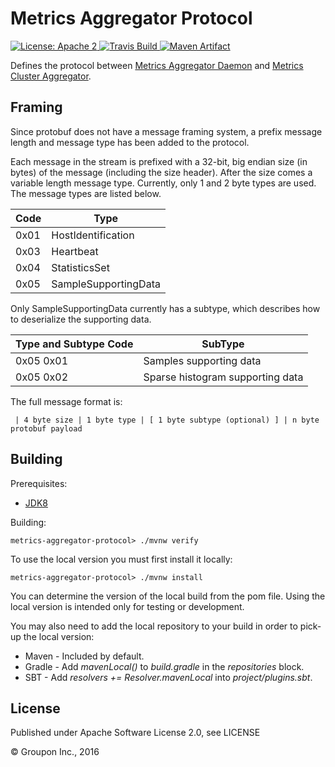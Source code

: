 Metrics Aggregator Protocol
===========================

<a href="https://raw.githubusercontent.com/ArpNetworking/metrics-aggregator-protocol/master/LICENSE">
    <img src="https://img.shields.io/hexpm/l/plug.svg"
         alt="License: Apache 2">
</a>
<a href="https://travis-ci.org/ArpNetworking/metrics-aggregator-protocol/">
    <img src="https://travis-ci.org/ArpNetworking/metrics-aggregator-protocol.png"
         alt="Travis Build">
</a>
<a href="http://search.maven.org/#search%7Cga%7C1%7Cg%3A%22com.arpnetworking.metrics%22%20a%3A%22metrics-aggregator-protocol%22">
    <img src="https://img.shields.io/maven-central/v/com.arpnetworking.metrics/metrics-aggregator-protocol.svg"
         alt="Maven Artifact">
</a>

Defines the protocol between [Metrics Aggregator Daemon](https://github.com/ArpNetworking/metrics-aggregator-daemon) and [Metrics Cluster Aggregator](https://github.com/ArpNetworking/metrics-cluster-aggregator).

Framing
-------
Since protobuf does not have a message framing system, a prefix message length and message type has been added to the protocol.

Each message in the stream is prefixed with a 32-bit, big endian size (in bytes) of the message (including the size header). After the size comes a variable length message type.  Currently, only 1 and 2 byte types are used.  The message types are listed below.

Code | Type
-----|---------------------
0x01 | HostIdentification
0x03 | Heartbeat
0x04 | StatisticsSet
0x05 | SampleSupportingData

Only SampleSupportingData currently has a subtype, which describes how to deserialize the supporting data.

Type and Subtype Code | SubType
----------------------|---------------------------------
0x05 0x01             | Samples supporting data
0x05 0x02             | Sparse histogram supporting data

The full message format is:

     | 4 byte size | 1 byte type | [ 1 byte subtype (optional) ] | n byte protobuf payload


Building
--------

Prerequisites:
* [JDK8](http://www.oracle.com/technetwork/java/javase/downloads/jdk8-downloads-2133151.html)

Building:

    metrics-aggregator-protocol> ./mvnw verify

To use the local version you must first install it locally:

    metrics-aggregator-protocol> ./mvnw install

You can determine the version of the local build from the pom file.  Using the local version is intended only for testing or development.

You may also need to add the local repository to your build in order to pick-up the local version:

* Maven - Included by default.
* Gradle - Add *mavenLocal()* to *build.gradle* in the *repositories* block.
* SBT - Add *resolvers += Resolver.mavenLocal* into *project/plugins.sbt*.

License
-------

Published under Apache Software License 2.0, see LICENSE

&copy; Groupon Inc., 2016
